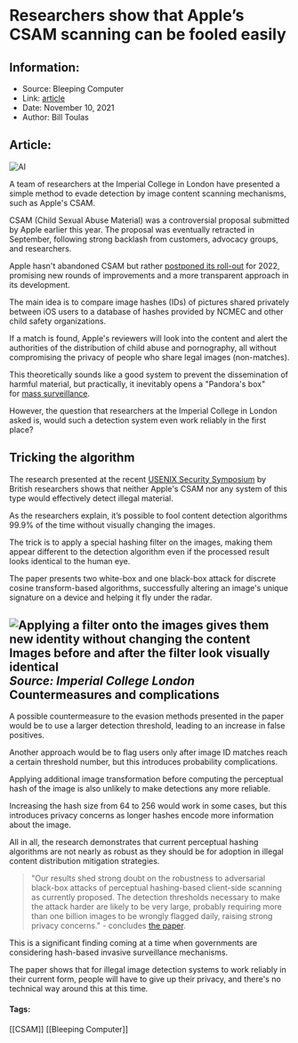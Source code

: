 # Researchers show that Apple’s CSAM scanning can be fooled easily
### 

## Information:
+ Source: Bleeping Computer
+ Link: [article](https://www.bleepingcomputer.com/news/technology/researchers-show-that-apple-s-csam-scanning-can-be-fooled-easily/)
+ Date: November 10, 2021
+ Author: Bill Toulas


## Article:
![AI](https://www.bleepstatic.com/content/hl-images/2021/11/10/artificial-intelligence-face-header.jpg)


A team of researchers at the Imperial College in London have presented a simple method to evade detection by image content scanning mechanisms, such as Apple's CSAM.


CSAM (Child Sexual Abuse Material) was a controversial proposal submitted by Apple earlier this year. The proposal was eventually retracted in September, following strong backlash from customers, advocacy groups, and researchers.


Apple hasn't abandoned CSAM but rather [postponed its roll-out](https://www.apple.com/child-safety/) for 2022, promising new rounds of improvements and a more transparent approach in its development.


The main idea is to compare image hashes (IDs) of pictures shared privately between iOS users to a database of hashes provided by NCMEC and other child safety organizations.


If a match is found, Apple's reviewers will look into the content and alert the authorities of the distribution of child abuse and pornography, all without compromising the privacy of people who share legal images (non-matches).


This theoretically sounds like a good system to prevent the dissemination of harmful material, but practically, it inevitably opens a "Pandora's box" for [mass surveillance](https://www.nytimes.com/2021/10/14/business/apple-child-sex-abuse-cybersecurity.html).


However, the question that researchers at the Imperial College in London asked is, would such a detection system even work reliably in the first place?


Tricking the algorithm
----------------------


The research presented at the recent [USENIX Security Symposium](http://www.usenix.org/conference/usenixsecurity22/presentation/jain) by British researchers shows that neither Apple's CSAM nor any system of this type would effectively detect illegal material.


As the researchers explain, it’s possible to fool content detection algorithms 99.9% of the time without visually changing the images.


The trick is to apply a special hashing filter on the images, making them appear different to the detection algorithm even if the processed result looks identical to the human eye.


The paper presents two white-box and one black-box attack for discrete cosine transform-based algorithms, successfully altering an image's unique signature on a device and helping it fly under the radar.



![Applying a filter onto the images gives them new identity without changing the content](https://www.bleepstatic.com/images/news/u/1220909/Code%20and%20Details/hashing.jpg)**Images before and after the filter look visually identical**  
*Source: Imperial College London*
Countermeasures and complications
---------------------------------


A possible countermeasure to the evasion methods presented in the paper would be to use a larger detection threshold, leading to an increase in false positives.


Another approach would be to flag users only after image ID matches reach a certain threshold number, but this introduces probability complications.


Applying additional image transformation before computing the perceptual hash of the image is also unlikely to make detections any more reliable.


Increasing the hash size from 64 to 256 would work in some cases, but this introduces privacy concerns as longer hashes encode more information about the image.


All in all, the research demonstrates that current perceptual hashing algorithms are not nearly as robust as they should be for adoption in illegal content distribution mitigation strategies.



> 
> "Our results shed strong doubt on the robustness to adversarial black-box attacks of perceptual hashing-based client-side scanning as currently proposed. The detection thresholds necessary to make the attack harder are likely to be very large, probably requiring more than one billion images to be wrongly flagged daily, raising strong privacy concerns." - concludes [the paper](https://www.usenix.org/system/files/sec22summer_jain.pdf).
> 
> 
> 


This is a significant finding coming at a time when governments are considering hash-based invasive surveillance mechanisms.


The paper shows that for illegal image detection systems to work reliably in their current form, people will have to give up their privacy, and there's no technical way around this at this time.




#### Tags:
[[CSAM]] [[Bleeping Computer]]
